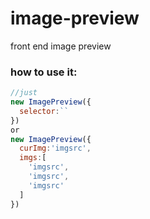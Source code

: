 # image-preview
front end image preview
### how to use it:

``` javascript
//just
new ImagePreview({
  selector:``
})
or
new ImagePreview({
  curImg:'imgsrc',
  imgs:[
    'imgsrc',
    'imgsrc',
    'imgsrc'
  ]
})
```
